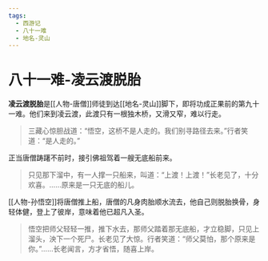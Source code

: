 ```yaml
---
tags:
  - 西游记
  - 八十一难
  - 地名-灵山
---
```

# 八十一难-凌云渡脱胎

**凌云渡脱胎**是[[人物-唐僧]]师徒到达[[地名-灵山]]脚下，即将功成正果前的第九十一难。他们来到凌云渡，此渡只有一根独木桥，又滑又窄，难以行走。

> 三藏心惊胆战道：“悟空，这桥不是人走的。我们别寻路径去来。”行者笑道：“是人走的。”

正当唐僧踌躇不前时，接引佛祖驾着一艘无底船前来。

> 只见那下溜中，有一人撑一只船来，叫道：“上渡！上渡！”长老见了，十分欢喜。……原来是一只无底的船儿。

[[人物-孙悟空]]将唐僧推上船，唐僧的凡身肉胎顺水流去，他自己则脱胎换骨，身轻体健，登上了彼岸，意味着他已超凡入圣。

> 悟空把师父轻轻一推，推下水去，那师父踏着那无底船，才立稳脚，只见上溜头，泱下一个死尸。长老见了大惊。行者笑道：“师父莫怕，那个原来是你。”……长老闻言，方才省悟，随喜上岸。
